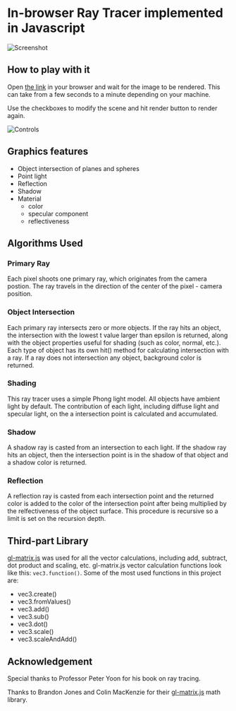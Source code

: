 # In-browser Ray Tracer implemented in Javascript

![Screenshot](readme_images/image.png)

## How to play with it
Open [the link](http://minghuiliu.com/ray_tracer) in your browser and wait for the image to be rendered. This can take from a few seconds to a minute depending on your machine. 

Use the checkboxes to modify the scene and hit render button to render again.

![Controls](readme_images/controls.png)

## Graphics features
* Object intersection of planes and spheres
* Point light
* Reflection
* Shadow
* Material
    * color
    * specular component
    * reflectiveness

## Algorithms Used
### Primary Ray
Each pixel shoots one primary ray, which originates from the camera postion. The ray travels in the direction of the center of the pixel - camera position.

### Object Intersection
Each primary ray intersects zero or more objects. If the ray hits an object, the intersection with the lowest t value larger than epsilon is returned, along with the object properties useful for shading (such as color, normal, etc.). Each type of object has its own hit() method for calculating intersection with a ray. If a ray does not intersection any object, background color is returned.

### Shading
This ray tracer uses a simple Phong light model. All objects have ambient light by default. The contribution of each light, including diffuse light and specular light, on the a intersection point is calculated and accumulated.

### Shadow
A shadow ray is casted from an intersection to each light. If the shadow ray hits an object, then the intersection point is in the shadow of that object and a shadow color is returned.

### Reflection
A reflection ray is casted from each intersection point and the returned color is added to the color of the intersection point after being multiplied by the relfectiveness of the object surface. This procedure is recursive so a limit is set on the recursion depth.

## Third-part Library

[gl-matrix.js](https://github.com/toji/gl-matrix) was used for all the vector calculations, including add, subtract, dot product and scaling, etc. gl-matrix.js vector calculation functions look like this: `vec3.function()`. Some of the most used functions in this project are:
* vec3.create()
* vec3.fromValues()
* vec3.add()
* vec3.sub()
* vec3.dot()
* vec3.scale()
* vec3.scaleAndAdd()

## Acknowledgement
Special thanks to Professor Peter Yoon for his book on ray tracing. 

Thanks to Brandon Jones and Colin MacKenzie for their [gl-matrix.js](https://github.com/toji/gl-matrix) math library.